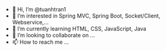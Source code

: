 - 👋 Hi, I’m @tuanhtran1
- 👀 I’m interested in Spring MVC, Spring Boot, Socket/Client, Webservice,...
- 🌱 I’m currently learning HTML, CSS, JavaScript, Java
- 💞️ I’m looking to collaborate on ...
- 📫 How to reach me ...

<!---
tuanhtran1/tuanhtran1 is a ✨ special ✨ repository because its `README.md` (this file) appears on your GitHub profile.
You can click the Preview link to take a look at your changes.
--->
